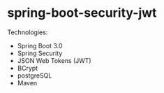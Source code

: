# spring-boot-security-jwt

Technologies:
- Spring Boot 3.0
- Spring Security
- JSON Web Tokens (JWT)
- BCrypt
- postgreSQL
- Maven
